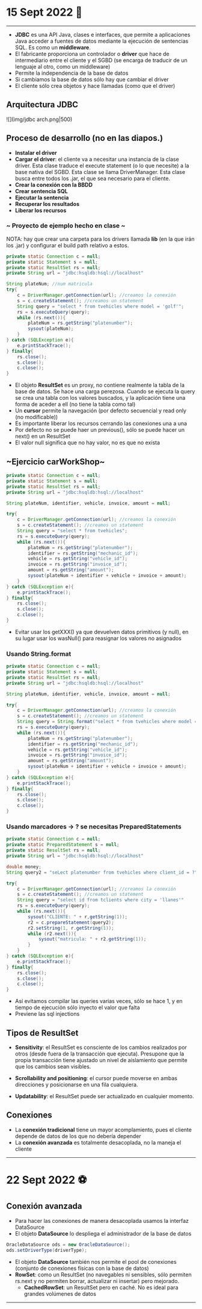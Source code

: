 # 15 Sept 2022 🐁
---
- **JDBC** es una API Java, clases e interfaces, que permite a aplicaciones Java acceder a fuentes de datos mediante la ejecución de sentencias SQL. Es como un **middleware**.
- El fabricante proporciona un controlador o **driver** que hace de intermediario entre el cliente y el SGBD (se encarga de traducir de un lenguaje al otro, como un middleware)
- Permite la independencia de la base de datos
- Si cambiamos la base de datos sólo hay que cambiar el driver
- El cliente sólo crea objetos y hace llamadas (como que el driver)

## Arquitectura JDBC

![](img/jdbc arch.png|500)

## Proceso de desarrollo (no en las diapos.)
- **Instalar el driver**
- **Cargar el driver**: el cliente va a necesitar una instancia de la clase driver. Esta clase traduce el execute statement (o lo que necesite) a la base nativa del SGBD. Esta clase se llama DriverManager. Esta clase busca entre todos los .jar, el que sea necesario para el cliente.
- **Crear la conexión con la BBDD**
- **Crear sentencia SQL**
- **Ejecutar la sentencia**
- **Recuperar los resultados**
- **Liberar los recursos**

### ~ Proyecto de ejemplo hecho en clase ~
NOTA: hay que crear una carpeta para los drivers llamada **lib** (en la que irán los .jar) y configurar el build path relativo a estos.
````java
private static Connection c = null;
private static Statement s = null;
private static ResultSet rs = null;
private String url = "jdbc:hsqldb:hsql://localhost"

String plateNum; //num matricula
try{
	c = DriverManager.getConnection(url); //creamos la conexión
	s = c.createStatement(); //creamos un statement
	String query = "select * from tvehicles where model = 'golf'";
	rs = s.executeQuery(query);
	while (rs.next()){
		plateNum = rs.getString("platenumber");
		sysout(plateNum);
	}
} catch (SQLException e){
	e.printStackTrace();
} finally{
	rs.close();
	s.close();
	c.close();
}
````

- El objeto **ResultSet** es un proxy, no contiene realmente la tabla de la base de datos. Se hace una carga perezosa. Cuando se ejecuta la query se crea una tabla con los valores buscados, y la aplicación tiene una forma de aceder a ell (no tiene la tabla como tal)
- Un **cursor** permite la navegación (por defecto secuencial y read only (no modificable))
- Es importante liberar los recursos cerrando las conexiones una a una
- Por defecto no se puede haer un previous(), sólo se puede hacer un next() en un ResultSet
- El valor null significa que no hay valor, no es que no exista

## ~Ejercicio carWorkShop~
````java
private static Connection c = null;
private static Statement s = null;
private static ResultSet rs = null;
private String url = "jdbc:hsqldb:hsql://localhost"

String plateNum, identifier, vehicle, invoice, amount = null;

try{
	c = DriverManager.getConnection(url); //creamos la conexión
	s = c.createStatement(); //creamos un statement
	String query = "select * from tvehicles";
	rs = s.executeQuery(query);
	while (rs.next()){
		plateNum = rs.getString("platenumber");
		identifier = rs.getString("mechanic_id");
		vehicle = rs.getString("vehicle_id");
		invoice = rs.getString("invoice_id");
		amount = rs.getString("amount");
		sysout(plateNum + identifier + vehicle + invoice + amount);
	}
} catch (SQLException e){
	e.printStackTrace();
} finally{
	rs.close();
	s.close();
	c.close();
}
````
- Evitar usar los getXXX() ya que devuelven datos primitivos (y null), en su lugar usar los wasNull() para reasignar los valores no asignados

### Usando String.format
````java
private static Connection c = null;
private static Statement s = null;
private static ResultSet rs = null;
private String url = "jdbc:hsqldb:hsql://localhost"

String plateNum, identifier, vehicle, invoice, amount = null;

try{
	c = DriverManager.getConnection(url); //creamos la conexión
	s = c.createStatement(); //creamos un statement
	String query = String.format("select * from tvehicles where model = '%s'", "POLO");
	rs = s.executeQuery(query);
	while (rs.next()){
		plateNum = rs.getString("platenumber");
		identifier = rs.getString("mechanic_id");
		vehicle = rs.getString("vehicle_id");
		invoice = rs.getString("invoice_id");
		amount = rs.getString("amount");
		sysout(plateNum + identifier + vehicle + invoice + amount);
	}
} catch (SQLException e){
	e.printStackTrace();
} finally{
	rs.close();
	s.close();
	c.close();
}
````

### Usando marcadores -> ? se necesitas PreparedStatements
````java
private static Connection c = null;
private static PreparedStatement s = null;
private static ResultSet rs = null;
private String url = "jdbc:hsqldb:hsql://localhost"

double money;
String query2 = "seLect platenumber from tvehicles where client_id = ?";

try{
	c = DriverManager.getConnection(url); //creamos la conexión
	s = c.createStatement(); //creamos un statement
	String query = "select id from tclients where city = 'llanes'"
	rs = s.executeQuery(query);
	while (rs.next()){
		sysout("CLIENTE: " + r,getString(1));
		r2 = c.prepareStatement(query2);
		r2.setString(1, r.getString(1));
		while (r2.next()){
			sysout("matricula: " + r2.getString(1));
		}
	}
} catch (SQLException e){
	e.printStackTrace();
} finally{
	rs.close();
	s.close();
	c.close();
}
````
- Así evitamos compilar las queries varias veces, sólo se hace 1, y en tiempo de ejecución sólo inyecto el valor que falta
- Previene las  sql injections

## Tipos de ResultSet
- **Sensitivity**: el ResultSet es consciente de los cambios realizados por otros (desde fuera de la transacción que ejecuta). Presupone que la propia transacción tiene ajustado un nivel de aislamiento que permite que los cambios sean visibles.

- **Scrollability and positioning**: el cursor puede moverse en ambas direcciones y posicionarse en una fila cualquiera.

- **Updatability**: el ResultSet puede ser actualizado en cualquier momento.

## Conexiones
- La **conexión tradicional** tiene un mayor acomplamiento, pues el cliente depende de datos de los que no debería depender
- La **conexión avanzada** es totalmente desacoplada, no la maneja el cliente

---
# 22 Sept 2022 ⚽️
## Conexión avanzada
- Para hacer las conexiones de manera desacoplada usamos la interfaz DataSource
- El objeto **DataSource** lo despliega el administrador de la base de datos
````java
OracleDataSource ods = new OracleDataSource();
ods.setDriverType(driverType);
````
- El objeto **DataSource** también nos permite el pool de conexiones (conjunto de conexiones físicas con la base de datos)
- **RowSet**: como un ResultSet (no navegables ni sensibles, sólo permiten rs.next y no permiten borrar, actualizar ni insertar) pero mejorado.
	- **CachedRowSet**: un ResultSet pero en caché. No es ideal para grandes volúmenes de datos

---